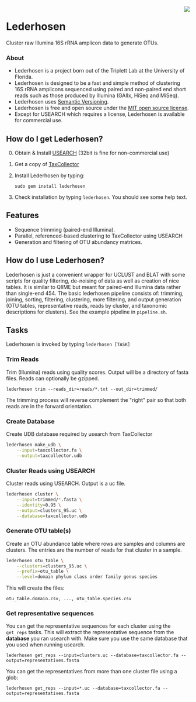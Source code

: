 <img src="http://d.pr/i/26Js+#.png" align="right">

# Lederhosen

Cluster raw Illumina 16S rRNA amplicon data to generate OTUs.

### About

- Lederhosen is a project born out of the Triplett Lab at the University of Florida.
- Lederhosen is designed to be a fast and simple method of clustering 16S rRNA amplicons sequenced
using paired and non-paired end short reads such as those produced by Illumina (GAIIx, HiSeq and MiSeq).
- Lederhosen uses [Semantic Versioning](http://semver.org/).
- Lederhosen is free and open source under the [MIT open source license](http://opensource.org/licenses/mit-license.php/).
- Except for USEARCH which requires a license, Lederhosen is available for commercial use.

## How do I get Lederhosen?

0. Obtain & Install [USEARCH](http://www.drive5.com/) (32bit is fine for non-commercial use)
2. Get a copy of [TaxCollector](http://github.com/audy/taxcollector)
3. Install Lederhosen by typing:

    `sudo gem install lederhosen`
4. Check installation by typing `lederhosen`. You should see some help text.

## Features

- Sequence trimming (paired-end Illumina).
- Parallel, referenced-based clustering to TaxCollector using USEARCH
- Generation and filtering of OTU abundancy matrices.

## How do I use Lederhosen?

Lederhosen is just a convenient wrapper for UCLUST and BLAT with some scripts for quality filtering, de-noising of data as well as creation of nice tables. It is similar to QIIME but meant for paired-end Illumina data rather than single-end 454. The basic lederhosen pipeline consists of: trimming, joining, sorting, filtering, clustering, more filtering, and output generation (OTU tables, representative reads, reads by cluster, and taxonomic descriptions for clusters). See the example pipeline in `pipeline.sh`.

## Tasks

Lederhosen is invoked by typing `lederhosen [TASK]`

### Trim Reads

Trim (Illumina) reads using quality scores. Output will be a directory of fasta files. Reads can optionally be gzipped.

    lederhosen trim --reads_dir=reads/*.txt --out_dir=trimmed/

The trimming process will reverse complement the "right" pair so that both reads are in the forward orientation.

### Create Database

Create UDB database required by usearch from TaxCollector

```bash
lederhosen make_udb \
	--input=taxcollector.fa \
	--output=taxcollector.udb
```

### Cluster Reads using USEARCH

Cluster reads using USEARCH. Output is a uc file.

```bash
lederhosen cluster \
	--input=trimmed/*.fasta \
	--identity=0.95 \
	--output=clusters_95.uc \
	--database=taxcollector.udb
```
### Generate OTU table(s)

Create an OTU abundance table where rows are samples and columns are clusters. The entries are the number of reads for that cluster in a sample.

```bash
lederhosen otu_table \
	--clusters=clusters_95.uc \
	--prefix=otu_table \
	--level=domain phylum class order family genus species
```

This will create the files:

    otu_table.domain.csv, ..., otu_table.species.csv

### Get representative sequences

You can get the representative sequences for each cluster using the `get_reps` tasks. This will extract the representative sequence from
the __database__ you ran usearch with. Make sure you use the same database that you used when running usearch.

    lederhosen get_reps --input=clusters.uc --database=taxcollector.fa --output=representatives.fasta

You can get the representatives from more than one cluster file using a glob:

    lederhosen get_reps --input=*.uc --database=taxcollector.fa --output=representatives.fasta
